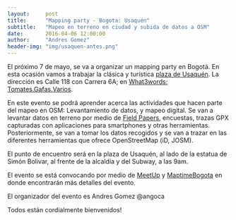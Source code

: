 ```yaml
---
layout:     post
title:      "Mapping party - Bogota: Usaquén"
subtitle:   "Mapeo en terreno en ciudad y subida de datos a OSM"
date:       2016-04-06 12:00:00
author:     "Andres Gomez"
header-img: "img/usaquen-antes.png"
---
```


El próximo 7 de mayo, se va a organizar un mapping party en Bogotá.
En esta ocasión vamos a trabajar la clásica y turística [plaza de Usaquén](http://www.openstreetmap.org/#map=19/4.69518/-74.03108).
La dirección es Calle 118 con Carrera 6A; en [What3words: Tomates.Gafas.Varios](http://w3w.co/tomates.gafas.varios).

En este evento se podrá aprender acerca las actividades que hacen parte del
mapeo en OSM: Levantamiento de datos, y mapeo digital.
Se van a levantar datos en terreno por medio de
[Field Papers](http://fieldpapers.org/atlases/3ic95t5l), encuestas, trazas GPX
capturadas con aplicaciones para smartphones y otras herramientas.
Posteriormente, se van a tomar los datos recogidos y se van a trazar en
las diferentes herramientas que ofrece OpenStreetMap (iD, JOSM).

El punto de encuentro será en la plaza de Usaquén, al lado de la estatua de
Simón Bolivar, al frente de la alcaldía y del Subway, a las 9am.

El evento se está convocando por medio de 
[MeetUp](http://www.meetup.com/Maptime-Colombia-OSM/events/230174006/) y 
[MaptimeBogota](http://maptime.io/bogota/event/2016/05/07/Mapping-Party-Usaquen/)
en donde encontrarán más detalles del evento.

El organizador del evento es Andres Gomez @angoca

Todos están cordialmente bienvenidos!
<script>
  (function(i,s,o,g,r,a,m){i['GoogleAnalyticsObject']=r;i[r]=i[r]||function(){
  (i[r].q=i[r].q||[]).push(arguments)},i[r].l=1*new Date();a=s.createElement(o),
  m=s.getElementsByTagName(o)[0];a.async=1;a.src=g;m.parentNode.insertBefore(a,m)
  })(window,document,'script','https://www.google-analytics.com/analytics.js','ga');

  ga('create', 'UA-71933255-1', 'auto');
  ga('send', 'pageview');

</script>